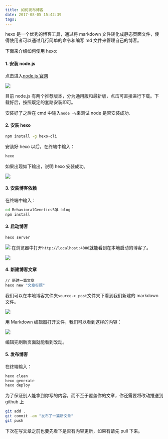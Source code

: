 ```yaml
---
title: 如何发布博客
date: 2017-08-05 15:42:39
tags:
---
```


hexo 是一个优秀的博客工具，通过将 markdown 文件转化成静态页面文件，使得使用者可以通过几行简单的命令和编写 md 文件来管理自己的博客。

下面来介绍如何使用 hexo:

#### 1. **安装 node.js**

点击进入[node.js 官网](https://nodejs.org/en/)

![](https://fs.andylistudio.com/blog/post001/post-1-01.png/default)

目前 node.js 有两个推荐版本，分为通用版和最新版，点击可直接进行下载。下载好后，按照既定的套路安装即可。

安装好了之后在 cmd 中输入`node -v`来测试 node 是否安装成功.

#### 2. **安装 hexo**

```bash
npm install -g hexo-cli
```

安装好 hexo 以后，在终端中输入：

```bash
hexo
```

如果出现如下输出，说明 hexo 安装成功。

![](https://fs.andylistudio.com/blog/post001/post-1-02.png/default)

#### 3. **安装博客依赖**

在终端中输入：

```bash
cd BehavioralGeneticsSQL-blog
npm install
```

#### 3. **启动博客**

```bash
hexo server
```

![](https://fs.andylistudio.com/blog/post001/post-1-05.png/default)
在浏览器中打开`http://localhost:4000`就能看到在本地启动的博客了。

![](https://fs.andylistudio.com/blog/post001/post-1-06.png/default)

#### 4. **新建博客文章**

```bash
// 新建一篇文章
hexo new "文章标题"
```

我们可以在本地博客文件夹`source->_post`文件夹下看到我们新建的 markdown 文件。

![](https://fs.andylistudio.com/blog/post001/post-1-03.png/default)

用 Markdown 编辑器打开文件，我们可以看到这样的内容：

![](https://fs.andylistudio.com/blog/post001/post-1-04.png/default)

编辑完刷新页面就能看到改动。

#### 5. **发布博客**

在终端输入：

```bash
hexo clean
hexo generate
hexo deploy
```

为了保证别人能拿到你写的内容，而不至于覆盖你的文章，你还需要将改动推送到 github 上

```bash
git add .
git commit -am "发布了一篇新文章"
git push
```

下次在写文章之前也要先看下是否有内容更新，如果有请先 pull 下来。
